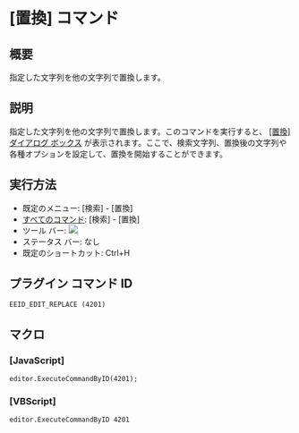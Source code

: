 # \[置換\] コマンド

## 概要

指定した文字列を他の文字列で置換します。

## 説明

指定した文字列を他の文字列で置換します。このコマンドを実行すると、 [\[置換\] ダイアログ ボックス](../../dlg/replace/index) が表示されます。ここで、検索文字列、置換後の文字列や各種オプションを設定して、置換を開始することができます。

## 実行方法

- 既定のメニュー: \[検索\] \- \[置換\]
- [すべてのコマンド](../../glossary/allcommands): \[検索\] \- \[置換\]
- ツール バー: ![](../../images/replace..png)
- ステータス バー: なし
- 既定のショートカット: Ctrl+H

## プラグイン コマンド ID

```
EEID_EDIT_REPLACE (4201)
```

## マクロ

### \[JavaScript\]

```
editor.ExecuteCommandByID(4201);
```

### \[VBScript\]

```
editor.ExecuteCommandByID 4201
```
